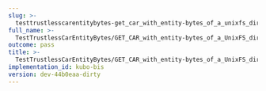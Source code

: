 ```yaml
---
slug: >-
  testtrustlesscarentitybytes-get_car_with_entity-bytes_of_a_unixfs_directory_(accept_header)-header_x-content-type-options
full_name: >-
  TestTrustlessCarEntityBytes/GET_CAR_with_entity-bytes_of_a_UnixFS_directory_(Accept_Header)/Header_X-Content-Type-Options
outcome: pass
title: >-
  TestTrustlessCarEntityBytes/GET_CAR_with_entity-bytes_of_a_UnixFS_directory_(Accept_Header)/Header_X-Content-Type-Options
implementation_id: kubo-bis
version: dev-44b0eaa-dirty
---
```


